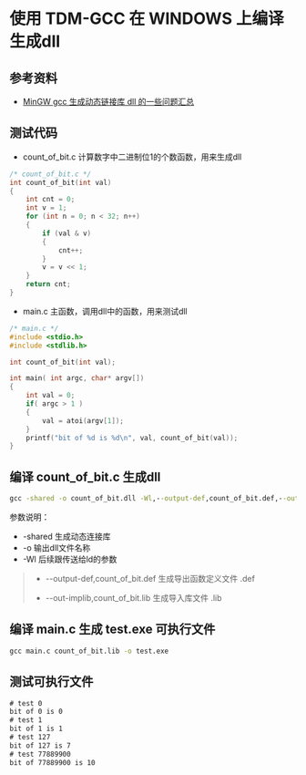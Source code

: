# 使用 TDM-GCC 在 WINDOWS 上编译生成dll

## 参考资料

* [MinGW gcc 生成动态链接库 dll 的一些问题汇总](http://blog.csdn.net/liyuanbhu/article/details/42612365)

## 测试代码

* count_of_bit.c 计算数字中二进制位1的个数函数，用来生成dll

```cpp
/* count_of_bit.c */
int count_of_bit(int val)
{
	int cnt = 0;
	int v = 1;
	for (int n = 0; n < 32; n++)
	{
		if (val & v)
		{
			cnt++;
		}
		v = v << 1;
	}
	return cnt;
}
```

* main.c 主函数，调用dll中的函数，用来测试dll

```cpp
/* main.c */
#include <stdio.h>
#include <stdlib.h>

int count_of_bit(int val);

int main( int argc, char* argv[])
{
	int val = 0;
	if( argc > 1 )
	{
		val = atoi(argv[1]);
	}
	printf("bit of %d is %d\n", val, count_of_bit(val));
}
```

## 编译 count_of_bit.c 生成dll

```bat
gcc -shared -o count_of_bit.dll -Wl,--output-def,count_of_bit.def,--out-implib,count_of_bit.lib count_of_bit.c
```

参数说明：
* -shared 生成动态连接库
* -o 输出dll文件名称
* -Wl 后续跟传送给ld的参数

> * --output-def,count_of_bit.def 生成导出函数定义文件 .def
>
> * --out-implib,count_of_bit.lib 生成导入库文件 .lib 

## 编译 main.c 生成 test.exe 可执行文件

```bat
gcc main.c count_of_bit.lib -o test.exe
```

## 测试可执行文件

```bat
# test 0
bit of 0 is 0
# test 1
bit of 1 is 1
# test 127
bit of 127 is 7
# test 77889900
bit of 77889900 is 10
```
